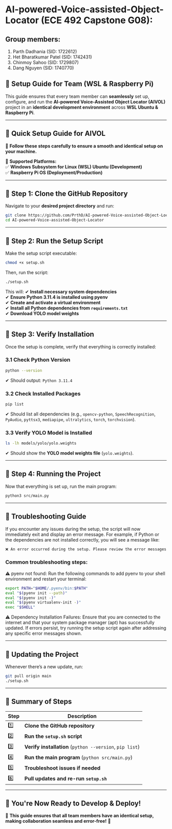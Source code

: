# AI-powered-Voice-assisted-Object-Locator (ECE 492 Capstone G08):

## Group members:

1. Parth Dadhania (SID: 1722612)
2. Het Bharatkumar Patel (SID: 1742431)
3. Chinmoy Sahoo (SID: 1729807)
4. Dang Nguyen (SID: 1740770)

## 📜 Setup Guide for Team (WSL & Raspberry Pi)

This guide ensures that every team member can **seamlessly** set up, configure, and run the **AI-powered Voice-Assisted Object Locator (AIVOL)** project in an **identical development environment** across **WSL Ubuntu & Raspberry Pi**.

---

## 🚀 Quick Setup Guide for AIVOL

📌 **Follow these steps carefully to ensure a smooth and identical setup on your machine.**

🔹 **Supported Platforms:**  
✅ **Windows Subsystem for Linux (WSL) Ubuntu (Development)**  
✅ **Raspberry Pi OS (Deployment/Production)**

---

## 📌 Step 1: Clone the GitHub Repository

Navigate to your **desired project directory** and run:

```bash
git clone https://github.com/PrthD/AI-powered-Voice-assisted-Object-Locator.git
cd AI-powered-Voice-assisted-Object-Locator
```

---

## 📌 Step 2: Run the Setup Script

Make the setup script executable:

```bash
chmod +x setup.sh
```

Then, run the script:

```bash
./setup.sh
```

This will:
✔ **Install necessary system dependencies**  
✔ **Ensure Python 3.11.4 is installed using pyenv**  
✔ **Create and activate a virtual environment**  
✔ **Install all Python dependencies from `requirements.txt`**  
✔ **Download YOLO model weights**

---

## 📌 Step 3: Verify Installation

Once the setup is complete, verify that everything is correctly installed:

### **3.1 Check Python Version**

```bash
python --version
```

✔ Should output: `Python 3.11.4`

### **3.2 Check Installed Packages**

```bash
pip list
```

✔ Should list all dependencies (e.g., `opencv-python`, `SpeechRecognition`, `PyAudio`, `pyttsx3`, `mediapipe`, `ultralytics`, `torch`, `torchvision`).

### **3.3 Verify YOLO Model is Installed**

```bash
ls -lh models/yolo/yolo.weights
```

✔ Should show the **YOLO model weights file** (`yolo.weights`).

---

## 📌 Step 4: Running the Project

Now that everything is set up, run the main program:

```bash
python3 src/main.py
```

---

## 📌 Troubleshooting Guide

If you encounter any issues during the setup, the script will now immediately exit and display an error message. For example, if Python or the dependencies are not installed correctly, you will see a message like:

```bash
❌ An error occurred during the setup. Please review the error messages above and refer to the Troubleshooting Guide in README.md.
```

### Common troubleshooting steps:

⚠️ pyenv not found:
Run the following commands to add pyenv to your shell environment and restart your terminal:

```bash
export PATH="$HOME/.pyenv/bin:$PATH"
eval "$(pyenv init --path)"
eval "$(pyenv init -)"
eval "$(pyenv virtualenv-init -)"
exec "$SHELL"
```

⚠️ Dependency Installation Failures:
Ensure that you are connected to the internet and that your system package manager (apt) has successfully updated. If errors persist, try running the setup script again after addressing any specific error messages shown.

---

## 📌 Updating the Project

Whenever there’s a new update, run:

```bash
git pull origin main
./setup.sh
```

---

## 🎯 Summary of Steps

| Step | Description                                              |
| ---- | -------------------------------------------------------- |
| 1️⃣   | **Clone the GitHub repository**                          |
| 2️⃣   | **Run the `setup.sh` script**                            |
| 3️⃣   | **Verify installation** (`python --version`, `pip list`) |
| 4️⃣   | **Run the main program** (`python src/main.py`)          |
| 5️⃣   | **Troubleshoot issues if needed**                        |
| 6️⃣   | **Pull updates and re-run `setup.sh`**                   |

---

## 🎉 You're Now Ready to Develop & Deploy!

🚀 **This guide ensures that all team members have an identical setup, making collaboration seamless and error-free!** 🚀
